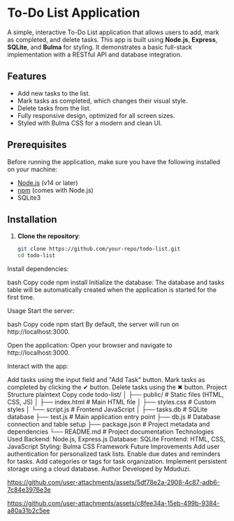 # To-Do List Application

A simple, interactive To-Do List application that allows users to add, mark as completed, and delete tasks. This app is built using **Node.js**, **Express**, **SQLite**, and **Bulma** for styling. It demonstrates a basic full-stack implementation with a RESTful API and database integration.

## Features

- Add new tasks to the list.
- Mark tasks as completed, which changes their visual style.
- Delete tasks from the list.
- Fully responsive design, optimized for all screen sizes.
- Styled with Bulma CSS for a modern and clean UI.

## Prerequisites

Before running the application, make sure you have the following installed on your machine:

- [Node.js](https://nodejs.org/) (v14 or later)
- [npm](https://www.npmjs.com/) (comes with Node.js)
- SQLite3

## Installation

1. **Clone the repository**:
   ```bash
   git clone https://github.com/your-repo/todo-list.git
   cd todo-list
Install dependencies:

bash
Copy code
npm install
Initialize the database: The database and tasks table will be automatically created when the application is started for the first time.

Usage
Start the server:

bash
Copy code
npm start
By default, the server will run on http://localhost:3000.

Open the application: Open your browser and navigate to http://localhost:3000.

Interact with the app:

Add tasks using the input field and "Add Task" button.
Mark tasks as completed by clicking the ✔ button.
Delete tasks using the ✖ button.
Project Structure
plaintext
Copy code
todo-list/
│
├── public/                 # Static files (HTML, CSS, JS)
│   ├── index.html          # Main HTML file
│   ├── styles.css          # Custom styles
│   └── script.js           # Frontend JavaScript
│
├── tasks.db                # SQLite database
├── test.js                 # Main application entry point
├── db.js                   # Database connection and table setup
├── package.json            # Project metadata and dependencies
└── README.md               # Project documentation
Technologies Used
Backend: Node.js, Express.js
Database: SQLite
Frontend: HTML, CSS, JavaScript
Styling: Bulma CSS Framework
Future Improvements
Add user authentication for personalized task lists.
Enable due dates and reminders for tasks.
Add categories or tags for task organization.
Implement persistent storage using a cloud database.
Author
Developed by Mduduzi.

https://github.com/user-attachments/assets/5df78e2a-2908-4c87-adb6-7c84e3976e3e



https://github.com/user-attachments/assets/c8fee34a-15eb-499b-9384-a80a31b2c5ee

